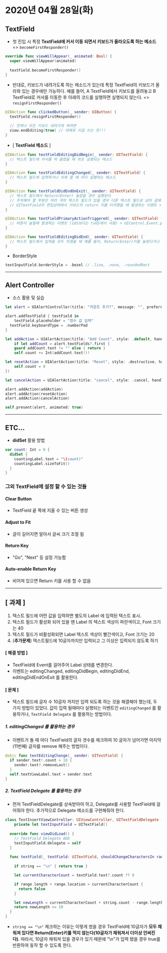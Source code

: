 

# 2020년 04월 28일(화)

## TextField

- 첫 진입 시 특정 **TextField에 커서 이동 되면서 키보드가 올라오도록 하는 메소드** => ```becomeFirstResponder()```

````swift
override func viewWillAppear(_ animated: Bool) {
  super.viewWillAppear(animated)
  
  textField.becomeFirstResponder()
}
````

* 반대로, 키보드가 내려가도록 하는 메소드가 있는데 특정 TextField의 키보드가 올라와 있는 경우에만 가능하다. 예를 들어, A TextField에서 키보드를 올려놓고 B TextField로 커서를 이동한 후 아래의 코드를 실행하면 실행되지 않는다. => ```resignFirstResponder()```

``` swift
@IBAction func clickedButton(_ sender: UIButton) {
  textField.resignFirstResponder()

  // 언제나 모든 키보드 내려가게 하려면
  view.endEditing(true) // 대체로 이걸 쓰는 듯!!!
}
```

* [ **TextField 메소드** ]

```swift
@IBAction func textFieldEditingDidBegin(_ sender: UITextField) {
  // 텍스트 필드에 커서를 딱 올렸을 때 최초 실행되는 메소드
}

@IBAction func textFieldEditingChanged(_ sender: UITextField) {
  // 텍스트 필드에 입력하거나 삭제 할 때 마다 실행하는 메소드
}

@IBAction func textFieldDidEndOnExit(_ sender: UITextField) {
  // 텍스트 필드에서 Return(Enter) 눌렀을 경우 실행된다
  // 주의해야 할 부분은 여러 개의 텍스트 필드가 있을 경우 다른 텍스트 필드로 넘어 갈때 커서만 이동했다면 해당 메소드는 실행되지 않음
  // UITextField의 편집상태에서 키보드의 return 키를 터치했을 때 발생하는 이벤트 > UIControl.Event.editingDidEndOnExit
}

@IBAction func textFieldPrimaryActionTriggered(_ sender: UITextField) {
  // 버튼이 눌릴때 발생하는 이벤트 (iOS보다는 tvOS에서 사용) > UIControl.Event.primaryActionTriggered
}

@IBAction func textFieldEditingDidEnd(_ sender: UITextField) {
  // 텍스트 필드에서 입력을 모두 마쳤을 때 예를 들어, Return(Enter)키를 눌렀다거나 다른 텍스트 필드로 커서 이동 했을 경우 실행 됨
}
```

* BorderStyle

```swift
textInputField.borderStyle = .bezel // .line, .none, .roundedRect
```

***

## Alert Controller

- 소스 활용 및 실습

``` swift
let alert = UIAlertController(title: "카운트 추가?", message: "", preferredStyle: .alert)

alert.addTextField { textField in
	textField.placeholder = "정수 값 입력"
  textField.keyboardType = .numberPad
}

let addAction = UIAlertAction(title: "Add Count", style: .default, handler: { _ in
	if let addCount = alert.textFields?.first {
    guard addCount.text != "" else { return }
    self.count += Int(addCount.text!)!                                                                  	}                                                                })

let resetAction = UIAlertAction(title: "Reset", style: .destructive, handler: { _ in
	self.count = 0
})

let cancelAction = UIAlertAction(title: "cancel", style: .cancel, handler: nil)

alert.addAction(addAction)
alert.addAction(resetAction)
alert.addAction(cancelAction)

self.present(alert, animated: true)
```



***

## ETC...

- **didSet** 활용 방법

``` swift
var count: Int = 0 {
  didSet {
    countingLabel.text = "\(count)"
    countingLabel.sizeToFit()
  }
}
```

### 그외 TextField에 설정 할 수 있는 것들

#### Clear Button

- TextField 끝 쪽에 지울 수 있는 버튼 생성

#### Adjust to Fit

- 글이 길어지면 알아서 글씨 크기 조절 됨

#### Return Key

- "Go", "Next" 등 설정 가능함

#### Auto-enable Return Key

- 비어져 있으면 Return 키를 사용 할 수 없음

***

## [ 과제 ]

1. 텍스트 필드에 어떤 값을 입력하면 별도의 Label 에 입력된 텍스트 표시.
2. 텍스트 필드가 활성화 되어 있을 땐 Label 의 텍스트 색상이 파란색이고, Font 크기는 40
3. 텍스트 필드가 비활성화되면 Label 텍스트 색상이 빨간색이고, Font 크기는 20
4. (**추가문제**) 텍스트필드에 10글자까지만 입력되고 그 이상은 입력되지 않도록 하기

#### [ 해결 방법 ]

- TextField에 Event를 걸어주어 Label 상태를 변경한다.
- 이벤트는 editingChanged, editingDidBegin, editingDidEnd, editingDidEndOnExit 를 활용한다.

####  [ 문제 ]

- 텍스트 필드에 글자 수 10글자 까지만 입력 되도록 하는 것을 해결해야 했는데, 두 가지 방법이 있었다. 값이 입력 될때마다 실행되는 이벤트인 ```editingChanged``` 를 활용하거나, ```TextField Delegate``` 를 활용하는 방법이다.

##### 1. **editingChanged** 를 활용하는 경우

- 이벤트가 돌 때 마다 TextField의 글자 갯수를 체크하여 10 글자가 넘어가면 마지막(11번째) 글자를 remove 해주는 방법이다.

``` swift
@objc func textEditingChange(_ sender: UITextField) {
  if sender.text!.count > 10 {
    sender.text?.removeLast()
  }
  self.textViewLabel.text = sender.text
}
```

##### 2. **TextField Delegate** 를 활용하는 경우

- 먼저 TextFieldDelegate를 상속받아야 하고, Delegate를 사용할 TextField에 걸어줘야 한다. 추가적으로 Delegate 메소드를 구현해줘야 한다.

``` swift
class TextInsertViewController: UIViewController, UITextFieldDelegate {
	private let textInputField = UITextField()
  
  override func viewDidLoad() {
    // TextField Delegate ADD
    textInputField.delegate = self
  }
  
  func textField(_ textField: UITextField, shouldChangeCharactersIn range: NSRange, replacementString string: String) -> Bool {
    
    if string == "\n" { return true }

    let currentCharacterCount = textField.text?.count ?? 0

    if range.length + range.location > currentCharacterCount {
      return false
    }

    let newLength = currentCharacterCount + string.count - range.length
    return newLength <= 10
  }
}
```

* ```string == "\n"``` 체크하는 이유는 이렇게 썼을 경우 TextField에 10글자가 **모두 채워져 있다면 Return(Enter)키를 먹지 않는다(10글자가 채워져서 더이상 안써진다)**. 따라서, 10글자 채워져 있을 경우가 있기 때문에 "\n"가 입력 됐을 경우 true를 반환하여 동작 할 수 있도록 한다.
